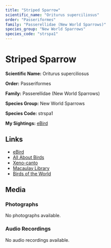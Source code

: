 ```yaml
---
title: "Striped Sparrow"
scientific_name: "Oriturus superciliosus"
order: "Passeriformes"
family: "Passerellidae (New World Sparrows)"
species_group: "New World Sparrows"
species_code: "strspa1"
---
```


# Striped Sparrow

**Scientific Name:** Oriturus superciliosus

**Order:** Passeriformes

**Family:** Passerellidae (New World Sparrows)

**Species Group:** New World Sparrows

**Species Code:** strspa1

**My Sightings:** [eBird](https://ebird.org/lifelist?r=world&time=life&spp=strspa1)

## Links
* [eBird](https://ebird.org/species/strspa1) 
* [All About Birds](https://www.allaboutbirds.org/guide/strspa1) 
* [Xeno-canto](https://www.xeno-canto.org/species/strspa1) 
* [Macaulay Library](https://search.macaulaylibrary.org/catalog?taxonCode=strspa1&sort=rating_rank_desc)
* [Birds of the World](https://birdsoftheworld.org/bow/species/strspa1)

## Media
### Photographs
No photographs available.

### Audio Recordings
No audio recordings available.
